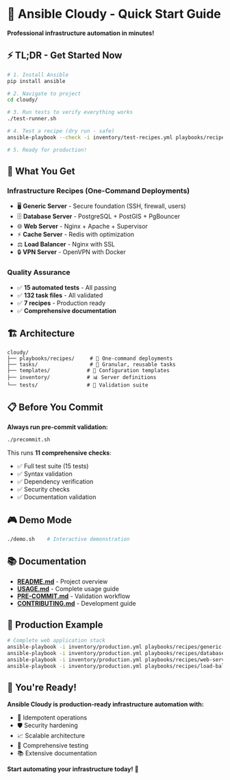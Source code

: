 # 🚀 Ansible Cloudy - Quick Start Guide

**Professional infrastructure automation in minutes!**

## ⚡ TL;DR - Get Started Now

```bash
# 1. Install Ansible
pip install ansible

# 2. Navigate to project
cd cloudy/

# 3. Run tests to verify everything works
./test-runner.sh

# 4. Test a recipe (dry run - safe)
ansible-playbook --check -i inventory/test-recipes.yml playbooks/recipes/generic-server.yml

# 5. Ready for production!
```

## 🎯 What You Get

### **Infrastructure Recipes** (One-Command Deployments)
- 🖥️ **Generic Server** - Secure foundation (SSH, firewall, users)
- 🗄️ **Database Server** - PostgreSQL + PostGIS + PgBouncer
- 🌐 **Web Server** - Nginx + Apache + Supervisor
- ⚡ **Cache Server** - Redis with optimization
- ⚖️ **Load Balancer** - Nginx with SSL
- 🔒 **VPN Server** - OpenVPN with Docker

### **Quality Assurance**
- ✅ **15 automated tests** - All passing
- ✅ **132 task files** - All validated
- ✅ **7 recipes** - Production ready
- ✅ **Comprehensive documentation**

## 🏗️ Architecture

```
cloudy/
├── playbooks/recipes/     # 🎯 One-command deployments
├── tasks/                 # 🔧 Granular, reusable tasks
├── templates/            # 📄 Configuration templates
├── inventory/            # 📊 Server definitions
└── tests/                # 🧪 Validation suite
```

## 📋 Before You Commit

**Always run pre-commit validation:**

```bash
./precommit.sh
```

This runs **11 comprehensive checks**:
- ✅ Full test suite (15 tests)
- ✅ Syntax validation
- ✅ Dependency verification
- ✅ Security checks
- ✅ Documentation validation

## 🎮 Demo Mode

```bash
./demo.sh    # Interactive demonstration
```

## 📚 Documentation

- **[README.md](README.md)** - Project overview
- **[USAGE.md](USAGE.md)** - Complete usage guide
- **[PRE-COMMIT.md](PRE-COMMIT.md)** - Validation workflow
- **[CONTRIBUTING.md](CONTRIBUTING.md)** - Development guide

## 🚀 Production Example

```bash
# Complete web application stack
ansible-playbook -i inventory/production.yml playbooks/recipes/generic-server.yml
ansible-playbook -i inventory/production.yml playbooks/recipes/database-server.yml
ansible-playbook -i inventory/production.yml playbooks/recipes/web-server.yml
ansible-playbook -i inventory/production.yml playbooks/recipes/load-balancer.yml
```

## 🎉 You're Ready!

**Ansible Cloudy is production-ready infrastructure automation with:**
- 🔄 Idempotent operations
- 🛡️ Security hardening
- 📈 Scalable architecture
- 🧪 Comprehensive testing
- 📚 Extensive documentation

**Start automating your infrastructure today!** 🚀